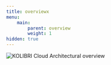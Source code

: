 ```yaml
---
title: overviewx
menu:
    main:
        parent: overview
        weight: 1
hidden: true
---
```

![KOLIBRI Cloud Architectural overview](/img/KellerCloud_Architecture.png "Architectural overview")
